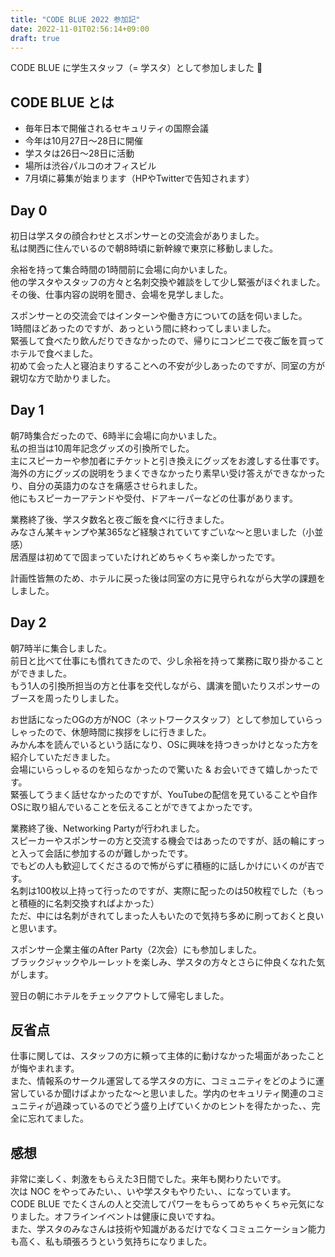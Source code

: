 ```yaml
---
title: "CODE BLUE 2022 参加記"
date: 2022-11-01T02:56:14+09:00
draft: true
---
```


CODE BLUE に学生スタッフ（= 学スタ）として参加しました :raising_hand:

## CODE BLUE とは
- 毎年日本で開催されるセキュリティの国際会議
- 今年は10月27日〜28日に開催
- 学スタは26日〜28日に活動
- 場所は渋谷パルコのオフィスビル
- 7月頃に募集が始まります（HPやTwitterで告知されます）

## Day 0
初日は学スタの顔合わせとスポンサーとの交流会がありました。  
私は関西に住んでいるので朝8時頃に新幹線で東京に移動しました。

余裕を持って集合時間の1時間前に会場に向かいました。  
他の学スタやスタッフの方々と名刺交換や雑談をして少し緊張がほぐれました。  
その後、仕事内容の説明を聞き、会場を見学しました。  

スポンサーとの交流会ではインターンや働き方についての話を伺いました。  
1時間ほどあったのですが、あっという間に終わってしまいました。  
緊張して食べたり飲んだりできなかったので、帰りにコンビニで夜ご飯を買ってホテルで食べました。  
初めて会った人と寝泊まりすることへの不安が少しあったのですが、同室の方が親切な方で助かりました。  

## Day 1
朝7時集合だったので、6時半に会場に向かいました。  
私の担当は10周年記念グッズの引換所でした。  
主にスピーカーや参加者にチケットと引き換えにグッズをお渡しする仕事です。  
海外の方にグッズの説明をうまくできなかったり素早い受け答えができなかったり、自分の英語力のなさを痛感させられました。  
他にもスピーカーアテンドや受付、ドアキーパーなどの仕事があります。  

業務終了後、学スタ数名と夜ご飯を食べに行きました。  
みなさん某キャンプや某365など経験されていてすごいな〜と思いました（小並感）  
居酒屋は初めてで固まっていたけれどめちゃくちゃ楽しかったです。  

計画性皆無のため、ホテルに戻った後は同室の方に見守られながら大学の課題をしました。  

## Day 2
朝7時半に集合しました。  
前日と比べて仕事にも慣れてきたので、少し余裕を持って業務に取り掛かることができました。  
もう1人の引換所担当の方と仕事を交代しながら、講演を聞いたりスポンサーのブースを周ったりしました。  

お世話になったOGの方がNOC（ネットワークスタッフ）として参加していらっしゃったので、休憩時間に挨拶をしに行きました。  
みかん本を読んでいるという話になり、OSに興味を持つきっかけとなった方を紹介していただきました。  
会場にいらっしゃるのを知らなかったので驚いた & お会いできて嬉しかったです。  
緊張してうまく話せなかったのですが、YouTubeの配信を見ていることや自作OSに取り組んでいることを伝えることができてよかったです。  

業務終了後、Networking Partyが行われました。  
スピーカーやスポンサーの方と交流する機会ではあったのですが、話の輪にすっと入って会話に参加するのが難しかったです。  
でもどの人も歓迎してくださるので怖がらずに積極的に話しかけにいくのが吉です。  
名刺は100枚以上持って行ったのですが、実際に配ったのは50枚程でした（もっと積極的に名刺交換すればよかった）  
ただ、中には名刺がきれてしまった人もいたので気持ち多めに刷っておくと良いと思います。  

スポンサー企業主催のAfter Party（2次会）にも参加しました。  
ブラックジャックやルーレットを楽しみ、学スタの方々とさらに仲良くなれた気がします。  

翌日の朝にホテルをチェックアウトして帰宅しました。  

## 反省点
仕事に関しては、スタッフの方に頼って主体的に動けなかった場面があったことが悔やまれます。  
また、情報系のサークル運営してる学スタの方に、コミュニティをどのように運営しているか聞けばよかったな〜と思いました。学内のセキュリティ関連のコミュニティが過疎っているのでどう盛り上げていくかのヒントを得たかった、、完全に忘れてました。  

## 感想
非常に楽しく、刺激をもらえた3日間でした。来年も関わりたいです。  
次は NOC をやってみたい、、いや学スタもやりたい、、になっています。  
CODE BLUE でたくさんの人と交流してパワーをもらってめちゃくちゃ元気になりました。オフラインイベントは健康に良いですね。  
また、学スタのみなさんは技術や知識があるだけでなくコミュニケーション能力も高く、私も頑張ろうという気持ちになりました。  
